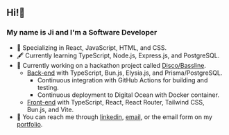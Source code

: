 ## Hi!👋

### My name is Ji and I'm a Software Developer

- 🌱 Specializing in React, JavaScript, HTML, and CSS.
- 🖋️ Currently learning TypeScript, Node.js, Express.js, and PostgreSQL.
- 📖 Currently working on a hackathon project called [Disco/Bassline](https://github.com/jpnws/bassline).
    - [Back-end](https://github.com/jpnws/bassline) with TypeScript, Bun.js, Elysia.js, and Prisma/PostgreSQL.
        - Continuous integration with GitHub Actions for building and testing.
        - Continuous deployment to Digital Ocean with Docker container.
    - [Front-end](https://github.com/Austin-Imbastari/disco) with TypeScript, React, React Router, Tailwind CSS, Bun.js, and Vite.
- 📨 You can reach me through [linkedin](https://www.linkedin.com/in/ji-park), [email](mailto:ji.park@jpnws.com), or the email form on my [portfolio](https://www.jpnws.com/).
